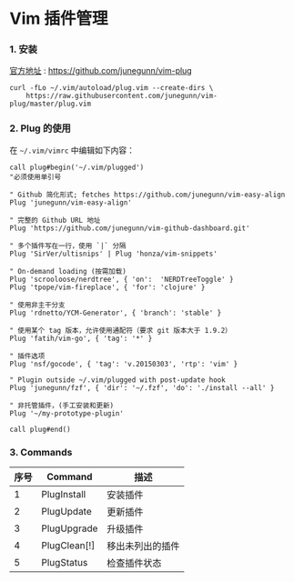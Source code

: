 # Vim 插件管理

### 1. 安装

[官方地址](https://github.com/junegunn/vim-plug) : https://github.com/junegunn/vim-plug

```shell
curl -fLo ~/.vim/autoload/plug.vim --create-dirs \
    https://raw.githubusercontent.com/junegunn/vim-plug/master/plug.vim
```

### 2. Plug 的使用

在 `~/.vim/vimrc` 中编辑如下内容：

```
call plug#begin('~/.vim/plugged')
"必须使用单引号

" Github 简化形式; fetches https://github.com/junegunn/vim-easy-align
Plug 'junegunn/vim-easy-align'

" 完整的 Github URL 地址
Plug 'https://github.com/junegunn/vim-github-dashboard.git'

" 多个插件写在一行，使用 `|` 分隔
Plug 'SirVer/ultisnips' | Plug 'honza/vim-snippets'

" On-demand loading (按需加载)
Plug 'scrooloose/nerdtree', { 'on':  'NERDTreeToggle' }
Plug 'tpope/vim-fireplace', { 'for': 'clojure' }

" 使用非主干分支
Plug 'rdnetto/YCM-Generator', { 'branch': 'stable' }

" 使用某个 tag 版本，允许使用通配符（要求 git 版本大于 1.9.2）
Plug 'fatih/vim-go', { 'tag': '*' }

" 插件选项
Plug 'nsf/gocode', { 'tag': 'v.20150303', 'rtp': 'vim' }

" Plugin outside ~/.vim/plugged with post-update hook
Plug 'junegunn/fzf', { 'dir': '~/.fzf', 'do': './install --all' }

" 非托管插件，(手工安装和更新)
Plug '~/my-prototype-plugin'

call plug#end()
```

### 3. Commands


序号        | Command            | 描述
------------|--------------------|----------------
1           | PlugInstall        | 安装插件
2           | PlugUpdate         | 更新插件
3           | PlugUpgrade        | 升级插件
4           | PlugClean[!]       | 移出未列出的插件
5           | PlugStatus	 | 检查插件状态









